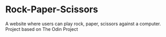# Rock-Paper-Scissors
A website where users can play rock, paper, scissors against a computer. Project based on The Odin Project

